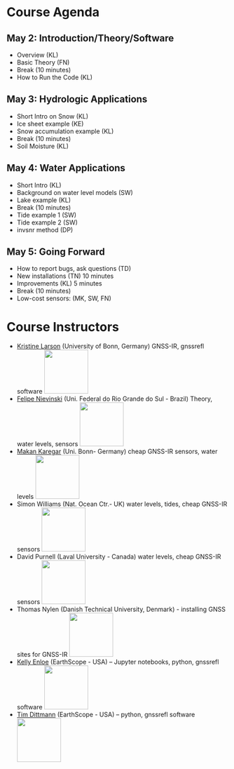 # Course Agenda

## May 2: Introduction/Theory/Software
- Overview (KL)
- Basic Theory (FN) 
- Break (10 minutes)
- How to Run the Code (KL) 

## May 3: Hydrologic Applications
- Short Intro on Snow (KL)
- Ice sheet example (KE) 
- Snow accumulation example (KL)
- Break (10 minutes)
- Soil Moisture (KL) 

## May 4: Water Applications
- Short Intro (KL) 
- Background on water level models (SW)
- Lake example (KL)
- Break (10 minutes)
- Tide example 1 (SW)
- Tide example 2 (SW)
- invsnr method (DP) 

## May 5: Going Forward
- How to report bugs, ask questions (TD)
- New installations (TN) 10 minutes
- Improvements (KL) 5 minutes
- Break (10 minutes)
- Low-cost sensors: (MK, SW, FN)

# Course Instructors

* [Kristine Larson](https://github.com/kristinemlarson) (University of Bonn, Germany) GNSS-IR, gnssrefl software
<image src = "https://gnss-reflections.org/static/images/Kristine-NYC-crop.jpg" width="100px"></image>
* [Felipe Nievinski](https://github.com/fgnievinski) (Uni. Federal do Rio Grande do Sul - Brazil) Theory, water levels, sensors
<image src = "https://spotlight.unavco.org/station-pages/p360/eo/scientistPhoto.jpg" width="100px"></image>
* [Makan Karegar](https://github.com/MakanAKaregar) (Uni. Bonn- Germany) cheap GNSS-IR sensors, water levels 
<image src = "https://gnss-reflections.org/static/images/makan.jpg" width="100px"></image>
* Simon Williams (Nat. Ocean Ctr.- UK) water levels, tides, cheap GNSS-IR sensors
<image src = "https://gnss-reflections.org/static/images/Simon_Williams12.jpg" width="100px"></image>
* David Purnell (Laval University - Canada) water levels, cheap GNSS-IR sensors
<image src = "https://gnss-reflections.org/static/images/david_purnell2.jpg" width="100px"></image>
* Thomas Nylen (Danish Technical University, Denmark) - installing GNSS sites for GNSS-IR
<image src = "https://gnss-reflections.org/static/images/thomas_nylen.jpg" width="100px"></image>
* [Kelly Enloe](https://github.com/k-enloe) (EarthScope - USA) – Jupyter notebooks, python, gnssrefl software
<image src = "https://gnss-reflections.org/static/images/kellyenloe.jpg" width="100px"></image>
* [Tim Dittmann](https://github.com/timdittmann) (EarthScope - USA) – python, gnssrefl software
<image src = "https://gnss-reflections.org/static/images/tim_dittmann.jpg" width="100px"></image>

